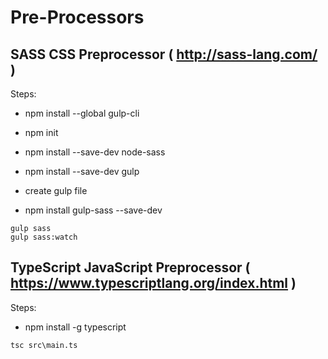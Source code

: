 # Pre-Processors
## SASS CSS Preprocessor ( http://sass-lang.com/ )
Steps:
- npm install --global gulp-cli
- npm init

- npm install --save-dev node-sass

- npm install --save-dev gulp
- create gulp file
- npm install gulp-sass --save-dev

```
gulp sass
gulp sass:watch
```

## TypeScript JavaScript Preprocessor ( https://www.typescriptlang.org/index.html )
Steps:
- npm install -g typescript
```
tsc src\main.ts
```